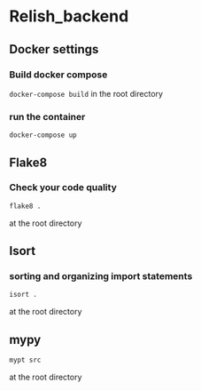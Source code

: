 # Relish_backend

## Docker settings
### Build docker compose
`docker-compose build`
in the root directory

### run the container
`docker-compose up`

## Flake8

### Check your code quality
```bash
flake8 .
```
at the root directory

## Isort

### sorting and organizing import statements
```bash
isort .
```
at the root directory

## mypy
```bash
mypt src
```
at the root directory